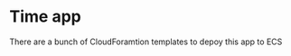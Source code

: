 Time app
==================

There are a bunch of CloudForamtion templates to depoy this app to ECS
